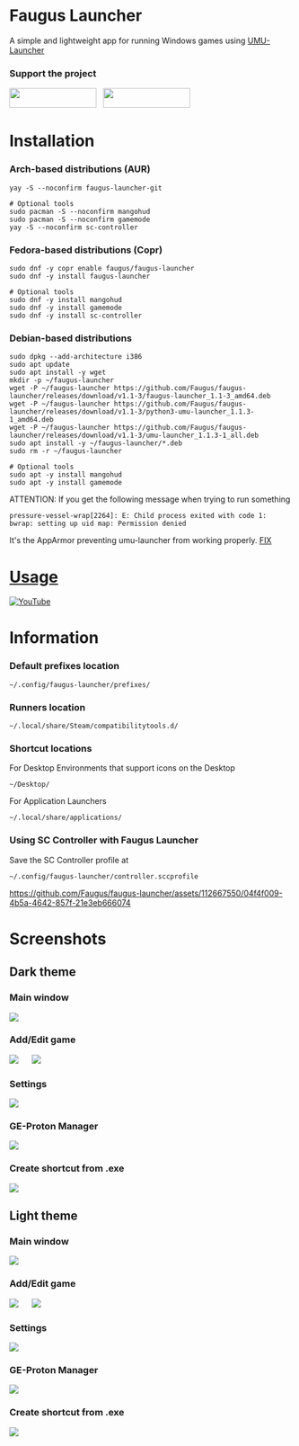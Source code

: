 # Faugus Launcher
A simple and lightweight app for running Windows games using [UMU-Launcher](https://github.com/Open-Wine-Components/umu-launcher)

### Support the project
<a href='https://ko-fi.com/K3K210EMDU' target='_blank'><img src=https://github.com/Faugus/faugus-launcher/blob/main/ko-fi.png width="155" height="35"/></a>&nbsp;&nbsp;
<a href='https://www.paypal.com/donate/?business=57PP9DVD3VWAN&no_recurring=0&currency_code=USD' target='_blank'><img src=https://github.com/Faugus/faugus-launcher/blob/main/paypal.png width="155" height="35"/></a>

# Installation
### Arch-based distributions (AUR)
```
yay -S --noconfirm faugus-launcher-git
```
```
# Optional tools
sudo pacman -S --noconfirm mangohud
sudo pacman -S --noconfirm gamemode
yay -S --noconfirm sc-controller
```

### Fedora-based distributions (Copr)
```
sudo dnf -y copr enable faugus/faugus-launcher
sudo dnf -y install faugus-launcher
```
```
# Optional tools
sudo dnf -y install mangohud
sudo dnf -y install gamemode
sudo dnf -y install sc-controller
```

### Debian-based distributions
```
sudo dpkg --add-architecture i386
sudo apt update
sudo apt install -y wget
mkdir -p ~/faugus-launcher
wget -P ~/faugus-launcher https://github.com/Faugus/faugus-launcher/releases/download/v1.1-3/faugus-launcher_1.1-3_amd64.deb
wget -P ~/faugus-launcher https://github.com/Faugus/faugus-launcher/releases/download/v1.1-3/python3-umu-launcher_1.1.3-1_amd64.deb
wget -P ~/faugus-launcher https://github.com/Faugus/faugus-launcher/releases/download/v1.1-3/umu-launcher_1.1.3-1_all.deb
sudo apt install -y ~/faugus-launcher/*.deb
sudo rm -r ~/faugus-launcher
```
```
# Optional tools
sudo apt -y install mangohud
sudo apt -y install gamemode
```
ATTENTION: If you get the following message when trying to run something
```
pressure-vessel-wrap[2264]: E: Child process exited with code 1: bwrap: setting up uid map: Permission denied
```
It's the AppArmor preventing umu-launcher from working properly. <a href='https://gist.github.com/Faugus/8d3caa3ce93eb1ff90409f3c3dbabe0f' target='_blank'>FIX

# Usage
[![YouTube](http://i.ytimg.com/vi/Ay6C2f55Pc8/hqdefault.jpg)](https://www.youtube.com/watch?v=Ay6C2f55Pc8)


# Information
### Default prefixes location
```
~/.config/faugus-launcher/prefixes/
```

### Runners location
```
~/.local/share/Steam/compatibilitytools.d/
```

### Shortcut locations
For Desktop Environments that support icons on the Desktop
```
~/Desktop/
```
For Application Launchers
```
~/.local/share/applications/
```

### Using SC Controller with Faugus Launcher
Save the SC Controller profile at
```
~/.config/faugus-launcher/controller.sccprofile
```
https://github.com/Faugus/faugus-launcher/assets/112667550/04f4f009-4b5a-4642-857f-21e3eb666074

# Screenshots
## Dark theme
### Main window
<img src=https://github.com/user-attachments/assets/46db5689-30a6-41ab-9a22-8206bfabc682/><br>
### Add/Edit game
<img src=https://github.com/user-attachments/assets/cf70c8e4-6b59-4ce6-9958-93b5b80ea244/>&nbsp;&nbsp;&nbsp;&nbsp;&nbsp;&nbsp;<img src=https://github.com/user-attachments/assets/0bbb79ff-447c-4d7f-a788-32ea5251770b/><br>
### Settings
<img src=https://github.com/user-attachments/assets/b80813a6-5c2c-4ad8-9546-a652351ae6b0/><br>
### GE-Proton Manager
<img src=https://github.com/user-attachments/assets/0ba08924-9556-4939-9881-6910ea6240a1/><br>
### Create shortcut from .exe
<img src=https://github.com/user-attachments/assets/080c37b0-5ad0-4192-b4f2-f1bdd08dcb75/><br>

## Light theme
### Main window
<img src=https://github.com/user-attachments/assets/31776ca4-0d2c-4e4f-ace9-a796fa7c81b6/><br>
### Add/Edit game
<img src=https://github.com/user-attachments/assets/3f1c6328-ef2f-48ca-a0c5-9d9847ddf478/>&nbsp;&nbsp;&nbsp;&nbsp;&nbsp;&nbsp;<img src=https://github.com/user-attachments/assets/f818721e-447a-4e0d-aec5-111892a3de9e/><br>
### Settings
<img src=https://github.com/user-attachments/assets/85410483-32ea-4d66-b046-9f6ecb002588/><br>
### GE-Proton Manager
<img src=https://github.com/user-attachments/assets/acfa98d9-dcf6-4c50-8ba8-2ab6f41cadb9/><br>
### Create shortcut from .exe
<img src=https://github.com/user-attachments/assets/4d5feb01-0667-4c57-8285-cbfb3bc97c93/>
